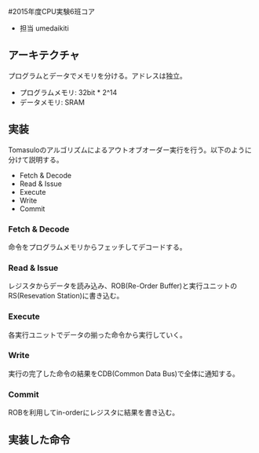 #2015年度CPU実験6班コア
- 担当 umedaikiti

## アーキテクチャ
プログラムとデータでメモリを分ける。アドレスは独立。
- プログラムメモリ: 32bit * 2^14
- データメモリ: SRAM
## 実装
Tomasuloのアルゴリズムによるアウトオブオーダー実行を行う。以下のように分けて説明する。
- Fetch & Decode
- Read & Issue
- Execute
- Write
- Commit

### Fetch & Decode
命令をプログラムメモリからフェッチしてデコードする。
### Read & Issue
レジスタからデータを読み込み、ROB(Re-Order Buffer)と実行ユニットのRS(Resevation Station)に書き込む。
### Execute
各実行ユニットでデータの揃った命令から実行していく。
### Write
実行の完了した命令の結果をCDB(Common Data Bus)で全体に通知する。
### Commit
ROBを利用してin-orderにレジスタに結果を書き込む。

## 実装した命令
